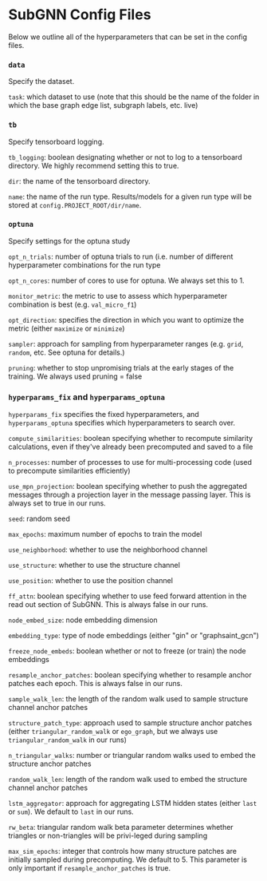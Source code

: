 # SubGNN Config Files

Below we outline all of the hyperparameters that can be set in the config files. 

### `data`

Specify the dataset.

`task`: which dataset to use (note that this should be the name of the folder in which the base graph edge list, subgraph labels, etc. live)

### `tb`

Specify tensorboard logging.

`tb_logging`: boolean designating whether or not to log to a tensorboard directory. We highly recommend setting this to true.

`dir`: the name of the tensorboard directory. 

`name`: the name of the run type. Results/models for a given run type will be stored at `config.PROJECT_ROOT/dir/name`.

### `optuna`

Specify settings for the optuna study

`opt_n_trials`: number of optuna trials to run (i.e. number of different hyperparameter combinations for the run type

`opt_n_cores`: number of cores to use for optuna. We always set this to 1. 

`monitor_metric`: the metric to use to assess which hyperparameter combination is best (e.g. `val_micro_f1`)

`opt_direction`: specifies the direction in which you want to optimize the metric (either `maximize` or `minimize`)

`sampler`: approach for sampling from hyperparameter ranges (e.g. `grid`, `random`, etc. See optuna for details.)

`pruning`: whether to stop unpromising trials at the early stages of the training. We always used pruning = false


### `hyperparams_fix` and `hyperparams_optuna`

`hyperparams_fix` specifies the fixed hyperparameters, and `hyperparams_optuna` specifies which hyperparameters to search over. 

`compute_similarities`: boolean specifying whether to recompute similarity calculations, even if they've already been precomputed and saved to a file

`n_processes`: number of processes to use for multi-processing code (used to precompute similarities efficiently)

`use_mpn_projection`: boolean specifying whether to push the aggregated messages through a projection layer in the message passing layer. This is always set to true in our runs. 

`seed`: random seed

`max_epochs`: maximum number of epochs to train the model

`use_neighborhood`: whether to use the neighborhood channel

`use_structure`: whether to use the structure channel

`use_position`: whether to use the position channel

`ff_attn`: boolean specifying whether to use feed forward attention in the read out section of SubGNN. This is always false in our runs.

`node_embed_size`: node embedding dimension

`embedding_type`: type of node embeddings (either "gin" or "graphsaint_gcn")

`freeze_node_embeds`: boolean whether or not to freeze (or train) the node embeddings

`resample_anchor_patches`: boolean specifying whether to resample anchor patches each epoch. This is always false in our runs.

`sample_walk_len`: the length of the random walk used to sample structure channel anchor patches

`structure_patch_type`: approach used to sample structure anchor patches (either `triangular_random_walk` or `ego_graph`, but we always use `triangular_random_walk` in our runs)

`n_triangular_walks`: number or triangular random walks used to embed the structure anchor patches

`random_walk_len`: length of the random walk used to embed the structure channel anchor patches

`lstm_aggregator`: approach for aggregating LSTM hidden states (either `last` or `sum`). We default to `last` in our runs.

`rw_beta`: triangular random walk beta parameter determines whether triangles or non-triangles will be privi-leged during sampling

`max_sim_epochs`: integer that controls how many structure patches are initially sampled during precomputing. We default to 5. This parameter is only important if `resample_anchor_patches` is true. 









